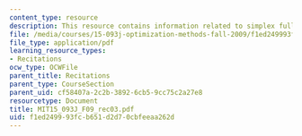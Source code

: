 ```yaml
---
content_type: resource
description: This resource contains information related to simplex full tableau method.
file: /media/courses/15-093j-optimization-methods-fall-2009/f1ed249993fcb651d2d70cbfeeaa262d_MIT15_093J_F09_rec03.pdf
file_type: application/pdf
learning_resource_types:
- Recitations
ocw_type: OCWFile
parent_title: Recitations
parent_type: CourseSection
parent_uid: cf58407a-2c2b-3892-6cb5-9cc75c2a27e8
resourcetype: Document
title: MIT15_093J_F09_rec03.pdf
uid: f1ed2499-93fc-b651-d2d7-0cbfeeaa262d
---
```

